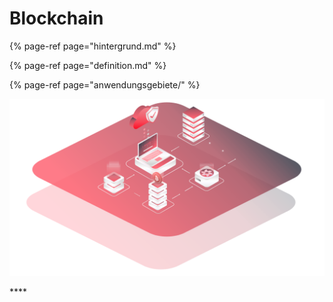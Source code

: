 # Blockchain

{% page-ref page="hintergrund.md" %}

{% page-ref page="definition.md" %}

{% page-ref page="anwendungsgebiete/" %}







![](../../.gitbook/assets/blockchain.png)

\*\*\*\*

